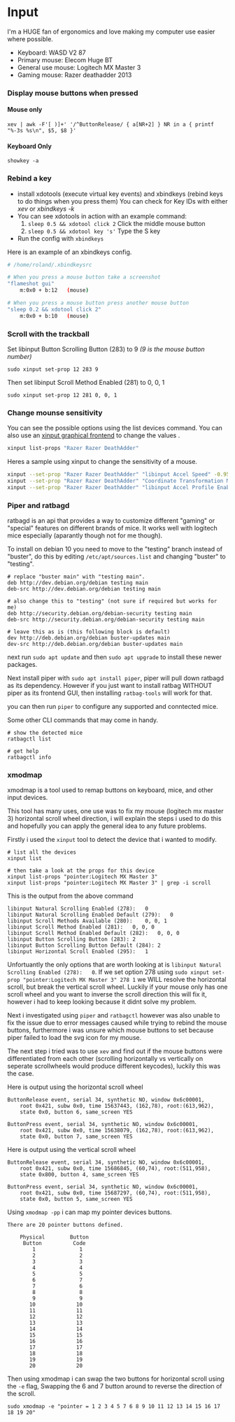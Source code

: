 # Input

I'm a HUGE fan of ergonomics and love making my computer use easier where possible.

* Keyboard: WASD V2 87
* Primary mouse: Elecom Huge BT
* General use mouse: Logitech MX Master 3
* Gaming mouse: Razer deathadder 2013

### Display mouse buttons when pressed

#### Mouse only

```none
xev | awk -F'[ )]+' '/^ButtonRelease/ { a[NR+2] } NR in a { printf "%-3s %s\n", $5, $8 }'
```

#### Keyboard Only

```none
showkey -a
```

### Rebind a key

* install xdotools (execute virtual key events) and xbindkeys (rebind keys to do things when you press them)
You can check for Key IDs with either *xev* or *xbindkeys -k*
* You can see xdotools in action with an example command:
  1. `sleep 0.5 && xdotool click 2` Click the middle mouse button
  2. `sleep 0.5 && xdotool key 's'` Type the S key
* Run the config with `xbindkeys`

Here is an example of an xbindkeys config.

```bash
# /home/roland/.xbindkeysrc

# When you press a mouse button take a screenshot
"flameshot gui"
    m:0x0 + b:12   (mouse)

# When you press a mouse button press another mouse button
"sleep 0.2 && xdotool click 2"
    m:0x0 + b:10   (mouse)
```

### Scroll with the trackball

Set libinput Button Scrolling Button (283) to 9 *(9 is the mouse button number)*

```none
sudo xinput set-prop 12 283 9
```

Then set libinput Scroll Method Enabled (281) to 0, 0, 1

```none
sudo xinput set-prop 12 281 0, 0, 1
```

### Change mounse sensitivity

You can see the possible options using the list devices command. You can also use an [xinput graphical frontend](https://aur.archlinux.org/packages/xinput-gui/) to change the values .

```bash
xinput list-props "Razer Razer DeathAdder"
```

Heres a sample using xinput to change the sensitivity of a mouse.

```bash
xinput --set-prop "Razer Razer DeathAdder" "libinput Accel Speed" -0.95
xinput --set-prop "Razer Razer DeathAdder" "Coordinate Transformation Matrix" 1 0 0 0 1 0 0 0 1
xinput --set-prop "Razer Razer DeathAdder" "libinput Accel Profile Enabled" 0, 1
```

### Piper and ratbagd

ratbagd is an api that provides a way to customize different "gaming" or "special" features on different brands of mice. It works well with logitech mice especially (aparantly though not for me though).

To install on debian 10 you need to move to the "testing" branch instead of "buster", do this by editing `/etc/apt/sources.list` and changing "buster" to "testing".

```none
# replace "buster main" with "testing main".
deb http://dev.debian.org/debian testing main
deb-src http://dev.debian.org/debian testing main

# also change this to "testing" (not sure if required but works for me)
deb http://security.debian.org/debian-security testing main
deb-src http://security.debian.org/debian-security testing main

# leave this as is (this following block is default)
dev http://deb.debian.org/debian buster-updates main
dev-src http://deb.debian.org/debian buster-updates main
```

next run `sudo apt update` and then `sudo apt upgrade` to install these newer packages.

Next install piper with `sudo apt install piper`, piper will pull down ratbagd as its dependency. However if you just want to install ratbag WITHOUT piper as its frontend GUI, then installing `ratbag-tools` will work for that.

you can then run `piper` to configure any supported and conntected mice.

Some other CLI commands that may come in handy.

```output
# show the detected mice
ratbagctl list

# get help
ratbagctl info
```

### xmodmap

xmodmap is a tool used to remap buttons on keyboard, mice, and other input devices.

This tool has many uses, one use was to fix my mouse (logitech mx master 3) horizontal scroll wheel direction, i will explain the steps i used to do this and hopefully you can apply the general idea to any future problems.

Firstly i used the `xinput` tool to detect the device that i wanted to modify.

```
# list all the devices
xinput list

# then take a look at the props for this device
xinput list-props "pointer:Logitech MX Master 3"
xinput list-props "pointer:Logitech MX Master 3" | grep -i scroll
```
This is the output from the above command

```output
libinput Natural Scrolling Enabled (278):	0
libinput Natural Scrolling Enabled Default (279):	0
libinput Scroll Methods Available (280):	0, 0, 1
libinput Scroll Method Enabled (281):	0, 0, 0
libinput Scroll Method Enabled Default (282):	0, 0, 0
libinput Button Scrolling Button (283):	2
libinput Button Scrolling Button Default (284):	2
libinput Horizontal Scroll Enabled (295):	1
```

Unfortuantly the only options that are worth looking at is `libinput Natural Scrolling Enabled (278):	0`.
If we set option 278 using `sudo xinput set-prop "pointer:Logitech MX Master 3" 278 1` we WILL resolve the horizontal scroll, but break the vertical scroll wheel.
Luckily if your mouse only has one scroll wheel and you want to inverse the scroll direction this will fix it, however i had to keep looking because it didnt solve my problem.

Next i investigated using `piper` and `ratbagctl` however was also unable to fix the issue due to error messages caused while trying to rebind the mouse buttons, furthermore i was unsure which mouse buttons to set because piper failed to load the svg icon for my mouse.

The next step i tried was to use `xev` and find out if the mouse buttons were differentiated from each other (scrolling horizontally vs vertically on seperate scrollwheels would produce different keycodes), luckily this was the case.

Here is output using the horizontal scroll wheel

```output
ButtonRelease event, serial 34, synthetic NO, window 0x6c00001,
    root 0x421, subw 0x0, time 15637443, (162,78), root:(613,962),
    state 0x0, button 6, same_screen YES

ButtonPress event, serial 34, synthetic NO, window 0x6c00001,
    root 0x421, subw 0x0, time 15638079, (162,78), root:(613,962),
    state 0x0, button 7, same_screen YES
```

Here is output using the vertical scroll wheel

```output
ButtonRelease event, serial 34, synthetic NO, window 0x6c00001,
    root 0x421, subw 0x0, time 15686845, (60,74), root:(511,958),
    state 0x800, button 4, same_screen YES

ButtonPress event, serial 34, synthetic NO, window 0x6c00001,
    root 0x421, subw 0x0, time 15687297, (60,74), root:(511,958),
    state 0x0, button 5, same_screen YES
```

Using `xmodmap -pp` i can map my pointer devices buttons.

```output
There are 20 pointer buttons defined.

    Physical        Button
     Button          Code
        1              1
        2              2
        3              3
        4              4
        5              5
        6              7
        7              6
        8              8
        9              9
       10             10
       11             11
       12             12
       13             13
       14             14
       15             15
       16             16
       17             17
       18             18
       19             19
       20             20
```

Then using xmodmap i can swap the two buttons for horizontal scroll using the `-e` flag, Swapping the 6 and 7 button around to reverse the direction of the scroll.

```none
sudo xmodmap -e "pointer = 1 2 3 4 5 7 6 8 9 10 11 12 13 14 15 16 17 18 19 20"
```

